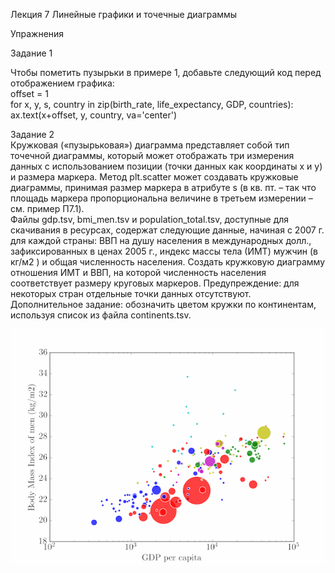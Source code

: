 Лекция 7 Линейные графики и точечные диаграммы  
  
Упражнения  
  
Задание 1  
  
Чтобы пометить пузырьки в примере 1, добавьте следующий код перед отображением графика:  
offset = 1  
for x, y, s, country in zip(birth_rate, life_expectancy, GDP, countries):  
    ax.text(x+offset, y, country, va='center')  

Задание 2  
Кружковая («пузырьковая») диаграмма представляет собой тип точечной диаграммы, который может отображать три измерения данных с использованием позиции (точки данных как координаты x и y) и размера маркера. Метод plt.scatter может создавать кружковые диаграммы, принимая размер маркера в атрибуте s  (в кв. пт. – так что площадь маркера пропорциональна величине в третьем измерении – см. пример П7.1).  
Файлы gdp.tsv, bmi_men.tsv и population_total.tsv, доступные для скачивания в ресурсах, содержат следующие данные, начиная с 2007 г. для каждой страны: ВВП на душу населения в международных долл., зафиксированных в ценах 2005 г., индекс массы тела (ИМТ) мужчин (в  кг/м2 ) и  общая численность населения. Создать кружковую диаграмму отношения ИМТ и ВВП, на которой численность населения соответствует размеру круговых маркеров. Предупреждение: для некоторых стран отдельные точки данных отсутствуют. Дополнительное задание: обозначить цветом кружки по континентам, используя список из файла continents.tsv.

![](bmi-gdp.png)